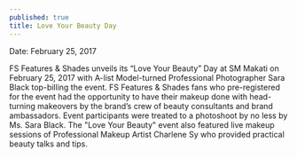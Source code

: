 ```yaml
---
published: true
title: Love Your Beauty Day
---
```

Date: February 25, 2017

FS Features & Shades unveils its “Love Your Beauty” Day at SM Makati on February 25, 2017 with A-list Model-turned Professional Photographer Sara Black top-billing the event. FS Features & Shades fans who pre-registered for the event had the opportunity to have their makeup done with head-turning makeovers by the brand’s crew of beauty consultants and brand ambassadors. Event participants were treated to a photoshoot by no less by Ms. Sara Black. The "Love Your Beauty" event also featured live makeup sessions of Professional Makeup Artist Charlene Sy who provided practical beauty talks and tips.    